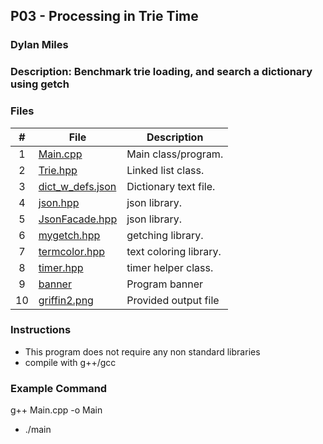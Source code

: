## P03 - Processing in Trie Time

### Dylan Miles

### Description: Benchmark trie loading, and search a dictionary using getch






### Files



| # | File                       | Description           |
|:-:|----------------------------|-----------------------|
| 1 | [Main.cpp](./Main.cpp)     | Main class/program. |
| 2 | [Trie.hpp](./Trie.hpp)     | Linked list class. |
| 3 | [dict_w_defs.json](./dict_w_defs.json)     | Dictionary text file. |
| 4 | [json.hpp](./json.hpp)     | json library. |
| 5 | [JsonFacade.hpp](./JsonFacade.hpp)     | json library. |
| 6 | [mygetch.hpp](./mygetch.hpp)     | getching library. |
| 7 | [termcolor.hpp](./termcolor.hpp)     | text coloring library. |
| 8 | [timer.hpp](./timer.hpp)     | timer helper class. |
| 9 | [banner](./banner)         | Program banner        |
| 10 | [griffin2.png](./griffin2.png) | Provided output file  |





### Instructions



- This program does not require any non standard libraries
- compile with g++/gcc



### Example Command


g++ Main.cpp -o Main
- ./main




